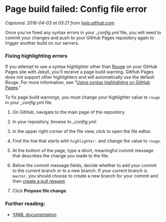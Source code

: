 # Page build failed: Config file error

_Captured: 2016-04-03 at 03:21 from [help.github.com](https://help.github.com/articles/page-build-failed-config-file-error/#fixing-highlighting-errors)_

Once you've fixed any syntax errors in your __config.yml_ file, you will need to commit your changes and push to your GitHub Pages repository again to trigger another build on our servers.

###  Fixing highlighting errors

If you attempt to use a syntax highlighter other than [Rouge](https://github.com/jneen/rouge) on your GitHub Pages site with Jekyll, you'll receive a page build warning. GitHub Pages does not support other highlighters and will automatically use the default Rouge. For more information, see "[Using syntax highlighting on GitHub Pages](https://help.github.com/articles/using-syntax-highlighting-on-github-pages)."

To fix page build warnings, you must change your highlighter value to `rouge` in your __config.yml_ file.

  1. On GitHub, navigate to the main page of the repository.

  2. In your repository, browse to __config.yml_.

  3. In the upper right corner of the file view, click to open the file editor. 
  4. Find the line that starts with `highlighter:` and change the value to `rouge`. 

  5. At the bottom of the page, type a short, meaningful commit message that describes the change you made to the file. 

  6. Below the commit message fields, decide whether to add your commit to the current branch or to a new branch. If your current branch is `master`, you should choose to create a new branch for your commit and then [create a pull request](https://help.github.com/articles/creating-a-pull-request). 

  7. Click **Propose file change**. 

###  Further reading:

  * [YAML documentation](http://www.yaml.org/start.html)
